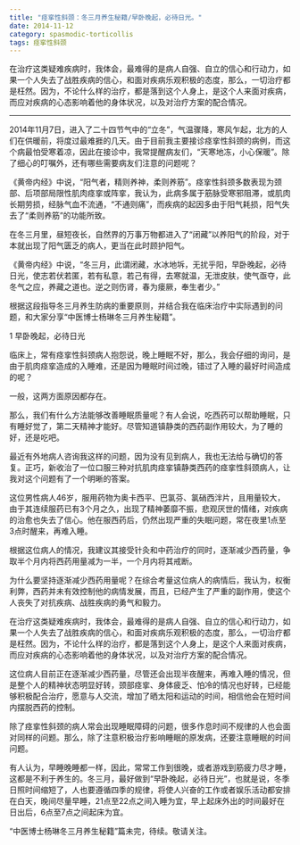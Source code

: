 ```yaml
---
title: "痉挛性斜颈：冬三月养生秘籍/早卧晚起，必待日光。"
date: 2014-11-12
category: spasmodic-torticollis
tags: 痉挛性斜颈
---
```


在治疗这类疑难疾病时，我体会，最难得的是病人自强、自立的信心和行动力，如果一个人失去了战胜疾病的信心，和面对疾病乐观积极的态度，那么，一切治疗都是枉然。因为，不论什么样的治疗，都是落到这个人身上，是这个人来面对疾病，而应对疾病的心态影响着他的身体状况，以及对治疗方案的配合情况。

***

2014年11月7日，进入了二十四节气中的“立冬”，气温骤降，寒风乍起，北方的人们在供暖前，将度过最难捱的几天。由于目前我主要接诊痉挛性斜颈的病例，而这个病最怕受寒着凉，因此在接诊中，我常提醒病友们，“天寒地冻，小心保暖”。除了细心的叮嘱外，还有哪些需要病友们注意的问题呢？

《黄帝内经》中说，“阳气者，精则养神，柔则养筋”。痉挛性斜颈多数表现为颈部、后项部局限性肌肉痉挛或阵挛，我认为，此病多属于筋脉受寒邪阻滞，或肌肉长期劳损，经脉气血不流通，“不通则痛”，而疾病的起因多由于阳气耗损，阳气失去了“柔则养筋”的功能所致。

在冬三月里，昼短夜长，自然界的万事万物都进入了“闭藏”以养阳气的阶段，对于本就出现了阳气匮乏的病人，更当在此时顾护阳气。

《黄帝内经》中说，“冬三月，此谓闭藏，水冰地坼，无扰乎阳，早卧晚起，必待日光，使志若伏若匿，若有私意，若己有得，去寒就温，无泄皮肤，使气亟夺，此冬气之应，养藏之道也。逆之则伤肾，春为瘘厥，奉生者少。”

根据这段指导冬三月养生防病的重要原则，并结合我在临床治疗中实际遇到的问题，和大家分享“中医博士杨琳冬三月养生秘籍”。

1 早卧晚起，必待日光

临床上，常有痉挛性斜颈病人抱怨说，晚上睡眠不好，那么，我会仔细的询问，是由于肌肉痉挛造成的入睡难，还是因为睡眠时间过晚，错过了入睡的最好时间造成的呢？

一般，这两方面原因都存在。

那么，我们有什么方法能够改善睡眠质量呢？有人会说，吃西药可以帮助睡眠，只有睡好觉了，第二天精神才能好。尽管知道镇静类的西药副作用较大，为了睡的好，还是吃吧。

最近有外地病人咨询我这样的问题，因为没有见到病人，我也无法给与确切的答复。正巧，新收治了一位口服三种对抗肌肉痉挛镇静类西药的痉挛性斜颈病人，让我对这个问题有了一个明晰的答案。

这位男性病人46岁，服用药物为奥卡西平、巴氯芬、氯硝西泮片，且用量较大，由于其连续服药已有3个月之久，出现了精神萎靡不振，悲观厌世的情绪，对疾病的治愈也失去了信心。他在服西药后，仍然出现严重的失眠问题，常在夜里1点至3点时醒来，再难入睡。

根据这位病人的情况，我建议其接受针灸和中药治疗的同时，逐渐减少西药量，争取半个月内将西药用量减为一半，一个月内将其戒断。

为什么要坚持逐渐减少西药用量呢？在综合考量这位病人的病情后，我认为，权衡利弊，西药并未有效控制他的病情发展，而且，已经产生了严重的副作用，使这个人丧失了对抗疾病、战胜疾病的勇气和毅力。

在治疗这类疑难疾病时，我体会，最难得的是病人自强、自立的信心和行动力，如果一个人失去了战胜疾病的信心，和面对疾病乐观积极的态度，那么，一切治疗都是枉然。因为，不论什么样的治疗，都是落到这个人身上，是这个人来面对疾病，而应对疾病的心态影响着他的身体状况，以及对治疗方案的配合情况。

这位病人目前正在逐渐减少西药量，尽管还会出现半夜醒来，再难入睡的情况，但是整个人的精神状态明显好转，颈部痉挛、身体疲乏、怕冷的情况也好转，已经能够积极配合治疗，愿意与人交流，增加了晒太阳和运动的时间，相信他会在短时间内摆脱西药的控制。

除了痉挛性斜颈的病人常会出现睡眠障碍的问题，很多作息时间不规律的人也会面对同样的问题。那么，除了注意积极治疗影响睡眠的原发病，还要注意睡眠的时间问题。

有人认为，早睡晚睡都一样，因此，常常工作到很晚，或者游戏到筋疲力尽才睡，这都是不利于养生的。冬三月，最好做到“早卧晚起，必待日光”，也就是说，冬季日照时间缩短了，人也要遵循四季的规律，将使人兴奋的工作或者娱乐活动都安排在白天，晚间尽量早睡，21点至22点之间入睡为宜，早上起床外出的时间最好在日出后，6点至7点之间起床为宜。

“中医博士杨琳冬三月养生秘籍”篇未完，待续。敬请关注。


